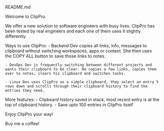 README.md

Welcome to ClipPro. 

We offer a new solution to software engineers with busy lives. ClipPro has been tested by real engineers and each one of them uses it slightly differently.

Ways to use ClipPro:
	- Backend Dev copies all links, info, messages to clipboard without switching workspaces, apps or context. She then uses the COPY ALL button to save those links to notes. 

	- DevOps Dev is frequently switching between different projects and wants their clipboard to be clear. He copies a few links, copies them over to notes, clears his clipboard and switches tasks.

	- Linux Dev uses ClipPro as a simple clipboard, they select an entry 5 rows down and scrolls through their clipboard history to find the entries they need. 

More features:
	- Clipboard history saved in stack, most recent entry is at the top of clipboard history.
	- Save upto 100 entries in ClipPro itself
	

Enjoy ClipPro your way!

Buy me a coffee!